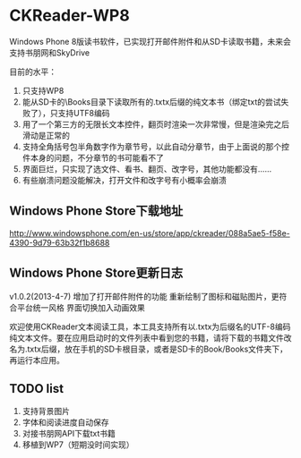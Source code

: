CKReader-WP8
============

Windows Phone 8版读书软件，已实现打开邮件附件和从SD卡读取书籍，未来会支持书朋网和SkyDrive

目前的水平：

1. 只支持WP8
2. 能从SD卡的\Books目录下读取所有的.txtx后缀的纯文本书（绑定txt的尝试失败了），只支持UTF8编码
3. 用了一个第三方的无限长文本控件，翻页时渲染一次非常慢，但是渲染完之后滑动是正常的
4. 支持全角括号包半角数字作为章节号，以此自动分章节，由于上面说的那个控件本身的问题，不分章节的书可能看不了
5. 界面巨烂，只实现了选文件、看书、翻页、改字号，其他功能都没有……
6. 有些崩溃问题没能解决，打开文件和改字号有小概率会崩溃

Windows Phone Store下载地址
------------
http://www.windowsphone.com/en-us/store/app/ckreader/088a5ae5-f58e-4390-9d79-63b32f1b8688

Windows Phone Store更新日志
------------
v1.0.2(2013-4-7)
增加了打开邮件附件的功能
重新绘制了图标和磁贴图片，更符合平台统一风格
界面切换加入动画效果

欢迎使用CKReader文本阅读工具，本工具支持所有以.txtx为后缀名的UTF-8编码纯文本文件。要在应用启动时的文件列表中看到您的书籍，请将下载的书籍文件改名为.txtx后缀，放在手机的SD卡根目录，或者是SD卡的Book/Books文件夹下，再运行本应用。

TODO list
------------
1. 支持背景图片 
2. 字体和阅读进度自动保存 
3. 对接书朋网API下载txt书籍
4. 移植到WP7（短期没时间实现）
